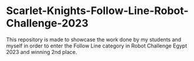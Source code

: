 # Scarlet-Knights-Follow-Line-Robot-Challenge-2023
This repository is made to showcase the work done by my students and myself in order to enter the Follow Line category in Robot Challenge Egypt 2023 and winning 2nd place.
